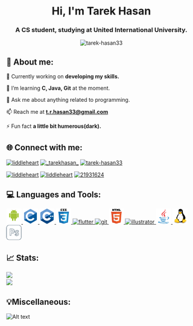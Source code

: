 <h1 align="center">Hi, I'm Tarek Hasan</h1>
<h3 align="center">A CS student, studying at United International University.</h3>

<p align="center"> <img src="https://komarev.com/ghpvc/?username=tarek-hasan33&label=Profile%20views&color=0e75b6&style=flat" alt="tarek-hasan33" /> </p>


## 💫 About me:
🔭 Currently working on **developing my skills.**

🌱 I’m learning **C, Java, Git** at the moment.

💬 Ask me about anything related to programming.

📫 Reach me at **t.r.hasan33@gmail.com**

⚡ Fun fact **a little bit humerous(dark).**

## 🌐 Connect with me:
<p align="left">
<a href="https://fb.com/liddleheart" target="blank"><img align="center" src="https://img.shields.io/badge/Facebook-1877F2?style=for-the-badge&logo=facebook&logoColor=white" alt="liddleheart" height="30" width="120" /></a>
<a href="https://instagram.com/_tarekhasan_" target="blank"><img align="center" src="https://img.shields.io/badge/Instagram-E4405F?style=for-the-badge&logo=instagram&logoColor=white" alt="_tarekhasan_" height="30" width="120" /></a>
<a href="https://linkedin.com/in/tarek-hasan33" target="blank"><img align="center" src="https://img.shields.io/badge/LinkedIn-0077B5?style=for-the-badge&logo=linkedin&logoColor=white" alt="tarek-hasan33" height="30" width="120" /></a>

<a href="https://codeforces.com/profile/liddleheart" target="blank"><img align="center" src="https://img.shields.io/badge/Codeforces-445f9d?style=for-the-badge&logo=Codeforces&logoColor=white" alt="liddleheart" height="30" width="120" /></a>
<a href="https://www.leetcode.com/liddleheart" target="blank"><img align="center" src="https://img.shields.io/badge/-LeetCode-FFA116?style=for-the-badge&logo=LeetCode&logoColor=black" alt="liddleheart" height="30" width="120" /></a>
<a href="https://stackoverflow.com/users/21931624" target="blank"><img align="center" src="https://aleen42.github.io/badges/src/stackoverflow.svg" alt="21931624" height="30" width="120" /></a>
</p>

## 💻 Languages and Tools:
<p align="left"> <a href="https://developer.android.com" target="_blank" rel="noreferrer"> <img src="https://raw.githubusercontent.com/devicons/devicon/master/icons/android/android-original-wordmark.svg" alt="android" width="40" height="40"/> </a> <a href="https://www.cprogramming.com/" target="_blank" rel="noreferrer"> <img src="https://raw.githubusercontent.com/devicons/devicon/master/icons/c/c-original.svg" alt="c" width="40" height="40"/> </a> <a href="https://www.w3schools.com/cpp/" target="_blank" rel="noreferrer"> <img src="https://raw.githubusercontent.com/devicons/devicon/master/icons/cplusplus/cplusplus-original.svg" alt="cplusplus" width="40" height="40"/> </a> <a href="https://www.w3schools.com/css/" target="_blank" rel="noreferrer"> <img src="https://raw.githubusercontent.com/devicons/devicon/master/icons/css3/css3-original-wordmark.svg" alt="css3" width="40" height="40"/> </a> <a href="https://flutter.dev" target="_blank" rel="noreferrer"> <img src="https://www.vectorlogo.zone/logos/flutterio/flutterio-icon.svg" alt="flutter" width="40" height="40"/> </a> <a href="https://git-scm.com/" target="_blank" rel="noreferrer"> <img src="https://www.vectorlogo.zone/logos/git-scm/git-scm-icon.svg" alt="git" width="40" height="40"/> </a> <a href="https://www.w3.org/html/" target="_blank" rel="noreferrer"> <img src="https://raw.githubusercontent.com/devicons/devicon/master/icons/html5/html5-original-wordmark.svg" alt="html5" width="40" height="40"/> </a> <a href="https://www.adobe.com/in/products/illustrator.html" target="_blank" rel="noreferrer"> <img src="https://www.vectorlogo.zone/logos/adobe_illustrator/adobe_illustrator-icon.svg" alt="illustrator" width="40" height="40"/> </a> <a href="https://www.java.com" target="_blank" rel="noreferrer"> <img src="https://raw.githubusercontent.com/devicons/devicon/master/icons/java/java-original.svg" alt="java" width="40" height="40"/> </a> <a href="https://www.linux.org/" target="_blank" rel="noreferrer"> <img src="https://raw.githubusercontent.com/devicons/devicon/master/icons/linux/linux-original.svg" alt="linux" width="40" height="40"/> </a> <a href="https://www.photoshop.com/en" target="_blank" rel="noreferrer"> <img src="https://raw.githubusercontent.com/devicons/devicon/master/icons/photoshop/photoshop-line.svg" alt="photoshop" width="40" height="40"/> </a> </p>

## 📈 Stats:
![](https://github-readme-stats.vercel.app/api/top-langs/?username=tarek-hasan33&theme=tokyonight&show_icons=true&hide_border=true&layout=compact)<br/>
![](https://github-readme-stats.vercel.app/api?username=tarek-hasan33&theme=tokyonight&show_icons=true&hide_border=true&count_private=true)<br/>


## 💡Miscellaneous:
![Alt text](https://spotify-recently-played-readme.vercel.app/api?user=5uvpe85ct1v93mxlzd7gc5411&count=3)


